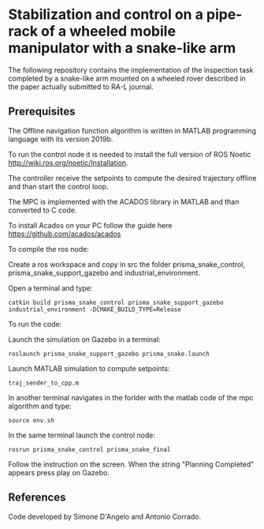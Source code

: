 # Stabilization and control on a pipe-rack of a wheeled mobile manipulator with a snake-like arm

The following repository contains the implementation of the inspection task completed by a snake-like arm mounted on a wheeled rover described in the paper actually submitted to RA-L journal.

## Prerequisites
The Offline navigation function algorithm is written in MATLAB programming language with its version 2019b.

To run the control node it is needed to install the full version of ROS Noetic http://wiki.ros.org/noetic/Installation.

The controller receive the setpoints to compute the desired trajectory offline and than start the control loop.

The MPC is implemented with the ACADOS library in MATLAB and than converted to C code. 

To install Acados on your PC follow the guide here https://github.com/acados/acados

To compile the ros node:

Create a ros workspace and copy in src the folder prisma_snake_control, prisma_snake_support_gazebo and industrial_environment.

Open a terminal and type:
```
catkin build prisma_snake_control prisma_snake_support_gazebo industrial_environment -DCMAKE_BUILD_TYPE=Release
```

To run the code:

Launch the simulation on Gazebo in a terminal:
```
roslaunch prisma_snake_support_gazebo prisma_snake.launch 
```

Launch MATLAB simulation to compute setpoints:
```
traj_sender_to_cpp.m
```

In another terminal navigates in the forlder with the matlab code of the mpc algorithm and type:
```
source env.sh
```
In the same terminal launch the control node:
```
rosrun prisma_snake_control prisma_snake_final 
```
Follow the instruction on the screen. When the string "Planning Completed" appears press play on Gazebo.

## References
Code developed by Simone D'Angelo and Antonio Corrado.
